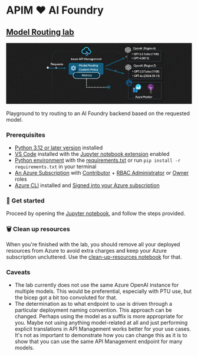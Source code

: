 # APIM ❤️ AI Foundry

## [Model Routing lab](model-routing.ipynb)

[![flow](../../images/model-routing.gif)](built-in-logging.ipynb)

Playground to try routing to an AI Foundry backend based on the requested model.

### Prerequisites

- [Python 3.12 or later version](https://www.python.org/) installed
- [VS Code](https://code.visualstudio.com/) installed with the [Jupyter notebook extension](https://marketplace.visualstudio.com/items?itemName=ms-toolsai.jupyter) enabled
- [Python environment](https://code.visualstudio.com/docs/python/environments#_creating-environments) with the [requirements.txt](../../requirements.txt) or run `pip install -r requirements.txt` in your terminal
- [An Azure Subscription](https://azure.microsoft.com/free/) with [Contributor](https://learn.microsoft.com/en-us/azure/role-based-access-control/built-in-roles/privileged#contributor) + [RBAC Administrator](https://learn.microsoft.com/en-us/azure/role-based-access-control/built-in-roles/privileged#role-based-access-control-administrator) or [Owner](https://learn.microsoft.com/en-us/azure/role-based-access-control/built-in-roles/privileged#owner) roles
- [Azure CLI](https://learn.microsoft.com/cli/azure/install-azure-cli) installed and [Signed into your Azure subscription](https://learn.microsoft.com/cli/azure/authenticate-azure-cli-interactively)

### 🚀 Get started

Proceed by opening the [Jupyter notebook](model-routing.ipynb), and follow the steps provided.

### 🗑️ Clean up resources

When you're finished with the lab, you should remove all your deployed resources from Azure to avoid extra charges and keep your Azure subscription uncluttered.
Use the [clean-up-resources notebook](clean-up-resources.ipynb) for that.

### Caveats

- The lab currently does not use the same Azure OpenAI instance for multiple models. This would be preferential, especially with PTU use, but the bicep got a bit too convoluted for that.
- The determination as to what endpoint to use is driven through a particular deployment naming convention. This approach can be changed. Perhaps using the model as a suffix is more appropriate
    for you. Maybe not using anything model-related at all and just performing explicit translations in API Management works better for your use cases. It's not as important to demonstrate how
    you can change this as it is to show that you can use the same API Management endpoint for many models.
